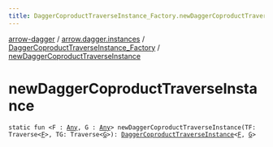 ```yaml
---
title: DaggerCoproductTraverseInstance_Factory.newDaggerCoproductTraverseInstance - arrow-dagger
---
```


[arrow-dagger](../../index.html) / [arrow.dagger.instances](../index.html) / [DaggerCoproductTraverseInstance_Factory](index.html) / [newDaggerCoproductTraverseInstance](./new-dagger-coproduct-traverse-instance.html)

# newDaggerCoproductTraverseInstance

`static fun <F : `[`Any`](https://kotlinlang.org/api/latest/jvm/stdlib/kotlin/-any/index.html)`, G : `[`Any`](https://kotlinlang.org/api/latest/jvm/stdlib/kotlin/-any/index.html)`> newDaggerCoproductTraverseInstance(TF: Traverse<`[`F`](new-dagger-coproduct-traverse-instance.html#F)`>, TG: Traverse<`[`G`](new-dagger-coproduct-traverse-instance.html#G)`>): `[`DaggerCoproductTraverseInstance`](../-dagger-coproduct-traverse-instance/index.html)`<`[`F`](new-dagger-coproduct-traverse-instance.html#F)`, `[`G`](new-dagger-coproduct-traverse-instance.html#G)`>`